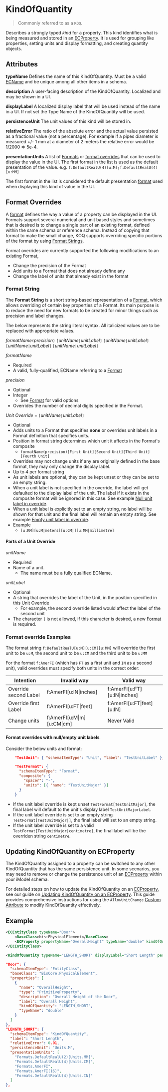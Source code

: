 # KindOfQuantity

> Commonly referred to as a `KOQ`.

Describes a strongly typed *kind* for a property. This kind identifies what is being measured and stored in an [ECProperty](./ec-property.md). It is used for grouping like properties, setting units and display formatting, and creating quantity objects.

## Attributes

**typeName** Defines the name of this KindOfQuantity. Must be a valid [ECName](./ec-name.md) and be unique among all other items in a schema.

**description** A user-facing description of the KindOfQuantity. Localized and may be shown in a UI.

**displayLabel** A localized display label that will be used instead of the name in a UI. If not set the Type Name of the KindOfQuantity will be used.

**persistenceUnit** The unit values of this kind will be stored in.

**relativeError** The ratio of the absolute error and the actual value persisted as a fractional value (not a percentage).  For example if a pipes diameter is measured +/- 1 mm at a diameter of 2 meters the relative error would be 1/2000 => 5e-4.

**presentationUnits** A list of [Formats](./ec-format.md) or [format overrides](#format-overrides) that can be used to display the value in the UI.  The first format in the list is used as the default presentation of the value.  e.g. `f:DefaultRealU(4)[u:M];f:DefaultRealU(4)[u:MM]`

The first format in the list is considered the default presentation [format](./ec-format.md) used when displaying this kind of value in the UI.

## Format Overrides

A [format](./ec-format.md) defines the way a value of a property can be displayed in the UI.  Formats support several numerical and unit based styles and sometimes that is desired is to change a single part of an existing format, defined within the same schema or reference schema.  Instead of copying that format to make the small change, KOQ supports overriding specific portions of the format by using [Format Strings](#format-string).

Format overrides are currently supported the following modifications to an existing Format,

- Change the precision of the Format
- Add units to a Format that does not already define any
- Change the label of units that already exist in the format

### Format String

The **Format String** is a short string-based representation of a [Format](./ec-format.md), which allows overriding of certain key properties of a Format.
Its main purpose is to reduce the need for new formats to be created for minor things such as precision and label changes.

The below represents the string literal syntax. All italicized values are to be replaced with appropriate values.

*formatName*`(`*precision*`)` `[`*unitName*`|`*unitLabel*`]` `[`*unitName*`|`*unitLabel*`]` `[`*unitName*`|`*unitLabel*`]` `[`*unitName*`|`*unitLabel*`]`

*formatName*

- Required
- A valid, fully-qualified, ECName referring to a [Format](./ec-format.md)

*precision*

- Optional
- Integer
  - See [Format](./ec-format.md) for valid options
- Overrides the number of decimal digits specified in the Format.

*Unit Override* = `[`*unitName*`|`*unitLabel*`]`

- Optional
- Adds units to a Format that specifies **none** or overrides unit labels in a Format definition that specifies units.
- Position in format string determines which unit it affects in the Format's composite
  - `formatName(precision)[First Unit][Second Unit][Third Unit][Fourth Unit]`
- Overrides may not change units if any are originally defined in the base format, they may only change the display label.
- Up to 4 per format string
- As unit labels are optional, they can be kept unset or they can be set to an empty string.
- When a unit label is not specified in the override, the label will get defaulted to the display label of the unit. The label if it exists in the composite format will be ignored in this case. See example [Null unit label in override](#format-overrides-with-nullempty-unit-labels).
- When a unit label is explicitly set to an empty string, no label will be shown for that unit and the final label will remain an empty string. See example [Empty unit label in override](#format-overrides-with-nullempty-unit-labels).
- Example
  - `[u:KM][u:M|meters][u:CM|][u:MM|millimetre]`

#### Parts of a Unit Override

*unitName*

- Required
- Name of a unit.
  - The name must be a fully qualified ECName.

*unitLabel*

- Optional
- A string that overrides the label of the Unit, in the position specified in this Unit Override
  - For example, the second override listed would affect the label of the second unit
- The character `]` is not allowed, if this character is desired, a new [Format](./ec-format.md) is required.

### Format override Examples

The format string `f:DefaultRealU[u:M][u:CM][u:MM]` will override the first unit to be `u:M`, the second unit to be `u:CM` and the third unit to be `u:MM`

For the format `f:AmerFI` (which has `FT` as a first unit and `IN` as a second unit), valid overrides must specify both units in the correct order:

| Intention             | Invalid way                        | Valid way                        |
|-----------------------|------------------------------------|----------------------------------|
| Override second Label | f:AmerFI[u:IN&#124;inches]         | f:AmerFI[u:FT][u:IN&#124;inches] |
| Override first Label  | f:AmerFI[u:FT&#124;feet]           | f:AmerFI[u:FT&#124;feet][u:IN]   |
| Change units          | f:AmerFI[u:M&#124;m][u:CM&#124;cm] | Never Valid                      |

#### Format overrides with null/empty unit labels

Consider the below units and format:

  ```json
      "TestUnit": { "schemaItemType": "Unit", "label": "TestUnitLabel" },

      "TestFormat": {
        "schemaItemType": "Format",
        "composite": {
          "spacer": "-",
          "units": [{ "name": "TestUnitMajor" }]
        }
      }
  ```

- If the unit label override is kept unset `TestFormat[TestUnitMajor]`, the final label will default to the unit's display label `TestUnitMajorLabel`.
- If the unit label override is set to an empty string `TestFormat[TestUnitMajor|]`, the final label will set to an empty string.
- If the unit label override is set to a valid `TestFormat[TestUnitMajor|centimetre]`, the final label will be the overriden string `centimetre`.

## Updating KindOfQuantity on ECProperty

The KindOfQuantity assigned to a property can be switched to any other KindOfQuantity that has the same persistence unit.  In some scenarios, you may need to remove or change the persistence unit of an [ECProperty](./ec-property.md) within your iModel schema.

For detailed steps on how to update the KindOfQuantity on an [ECProperty](./ec-property.md), see our guide on [Updating KindOfQuantity on an ECProperty](update-koq-on-property.md). This guide provides comprehensive instructions for using the `AllowUnitChange` [Custom Attribute](./ec-custom-attributes.md) to modify KindOfQuantity effectively.

## Example

```xml
<ECEntityClass typeName="Door">
    <BaseClass>bis:PhysicalElement</BaseClass>
    <ECProperty propertyName="OverallHeight" typeName="double" kindOfQuantity="LENGTH_SHORT"/>
</ECEntityClass>

<KindOfQuantity typeName="LENGTH_SHORT" displayLabel="Short Length" persistenceUnit="u:M" relativeError="0.01" presentationUnits="f:DefaultRealU(2)[u:MM];f:DefaultRealU(4)[u:CM];f:AmerFI;f:AmerFI(16);f:DefaultRealU(4)[u:IN]"/>
```

```json
"Door": {
  "schemaItemType": "EntityClass",
  "baseClass": "BisCore.PhysicalElement",
  "properties": [
    {
      "name": "OverallHeight",
      "type": "PrimitiveProperty",
      "description": "Overall Height of the Door",
      "label": "Overall Height",
      "kindOfQuantity": "LENGTH_SHORT",
      "typeName": "double"
    }
  ]
},
"LENGTH_SHORT": {
  "schemaItemType": "KindOfQuantity",
  "label": "Short Length",
  "relativeError": 0.01,
  "persistenceUnit": "Units.M",
  "presentationUnits": [
    "Formats.DefaultRealU(2)[Units.MM]",
    "Formats.DefaultRealU(4)[Units.CM]",
    "Formats.AmerFI",
    "Formats.AmerFI(16)",
    "Formats.DefaultRealU(4)[Units.IN]"
  ]
},
```
